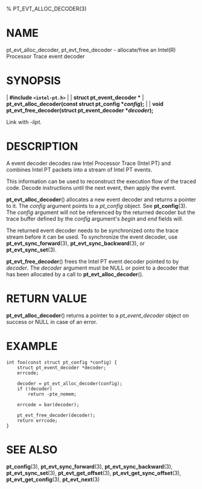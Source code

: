 % PT_EVT_ALLOC_DECODER(3)

<!---
 ! Copyright (c) 2015-2022, Intel Corporation
 ! SPDX-License-Identifier: BSD-3-Clause
 !
 ! Redistribution and use in source and binary forms, with or without
 ! modification, are permitted provided that the following conditions are met:
 !
 !  * Redistributions of source code must retain the above copyright notice,
 !    this list of conditions and the following disclaimer.
 !  * Redistributions in binary form must reproduce the above copyright notice,
 !    this list of conditions and the following disclaimer in the documentation
 !    and/or other materials provided with the distribution.
 !  * Neither the name of Intel Corporation nor the names of its contributors
 !    may be used to endorse or promote products derived from this software
 !    without specific prior written permission.
 !
 ! THIS SOFTWARE IS PROVIDED BY THE COPYRIGHT HOLDERS AND CONTRIBUTORS "AS IS"
 ! AND ANY EXPRESS OR IMPLIED WARRANTIES, INCLUDING, BUT NOT LIMITED TO, THE
 ! IMPLIED WARRANTIES OF MERCHANTABILITY AND FITNESS FOR A PARTICULAR PURPOSE
 ! ARE DISCLAIMED. IN NO EVENT SHALL THE COPYRIGHT OWNER OR CONTRIBUTORS BE
 ! LIABLE FOR ANY DIRECT, INDIRECT, INCIDENTAL, SPECIAL, EXEMPLARY, OR
 ! CONSEQUENTIAL DAMAGES (INCLUDING, BUT NOT LIMITED TO, PROCUREMENT OF
 ! SUBSTITUTE GOODS OR SERVICES; LOSS OF USE, DATA, OR PROFITS; OR BUSINESS
 ! INTERRUPTION) HOWEVER CAUSED AND ON ANY THEORY OF LIABILITY, WHETHER IN
 ! CONTRACT, STRICT LIABILITY, OR TORT (INCLUDING NEGLIGENCE OR OTHERWISE)
 ! ARISING IN ANY WAY OUT OF THE USE OF THIS SOFTWARE, EVEN IF ADVISED OF THE
 ! POSSIBILITY OF SUCH DAMAGE.
 !-->

# NAME

pt_evt_alloc_decoder, pt_evt_free_decoder - allocate/free an Intel(R) Processor
Trace event decoder


# SYNOPSIS

| **\#include `<intel-pt.h>`**
|
| **struct pt_event_decoder \***
| **pt_evt_alloc_decoder(const struct pt_config \**config*);**
|
| **void pt_evt_free_decoder(struct pt_event_decoder \**decoder*);**

Link with *-lipt*.


# DESCRIPTION

A event decoder decodes raw Intel Processor Trace (Intel PT) and combines Intel
PT packets into a stream of Intel PT events.

This information can be used to reconstruct the execution flow of the traced
code.  Decode instructions until the next event, then apply the event.

**pt_evt_alloc_decoder**() allocates a new event decoder and returns a pointer
to it.  The *config* argument points to a *pt_config* object.  See
**pt_config**(3).  The *config* argument will not be referenced by the returned
decoder but the trace buffer defined by the *config* argument's *begin* and
*end* fields will.

The returned event decoder needs to be synchronized onto the trace stream before
it can be used.  To synchronize the event decoder, use
**pt_evt_sync_forward**(3), **pt_evt_sync_backward**(3), or
**pt_evt_sync_set**(3).

**pt_evt_free_decoder**() frees the Intel PT event decoder pointed to by
*decoder*.  The *decoder* argument must be NULL or point to a decoder that has
been allocated by a call to **pt_evt_alloc_decoder**().


# RETURN VALUE

**pt_evt_alloc_decoder**() returns a pointer to a *pt_event_decoder* object on
success or NULL in case of an error.


# EXAMPLE

~~~{.c}
int foo(const struct pt_config *config) {
	struct pt_event_decoder *decoder;
	errcode;

	decoder = pt_evt_alloc_decoder(config);
	if (!decoder)
		return -pte_nomem;

	errcode = bar(decoder);

	pt_evt_free_decoder(decoder);
	return errcode;
}
~~~


# SEE ALSO

**pt_config**(3), **pt_evt_sync_forward**(3), **pt_evt_sync_backward**(3),
**pt_evt_sync_set**(3), **pt_evt_get_offset**(3), **pt_evt_get_sync_offset**(3),
**pt_evt_get_config**(3), **pt_evt_next**(3)
